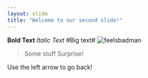```yaml
---
layout: slide
title: "Welcome to our second slide!"
---
```

**Bold Text**
*Italic Text*
#Big text#
![feelsbadman](https://cdn.vox-cdn.com/thumbor/AFgmzfPYIJM3S1-EHvX7S2fdNzc=/0x0:1000x949/920x0/filters:focal(0x0:1000x949):format(webp):no_upscale()/cdn.vox-cdn.com/uploads/chorus_asset/file/10838129/feelsbadman.jpg)

> Some stuff
> Surprise!

Use the left arrow to go back!
